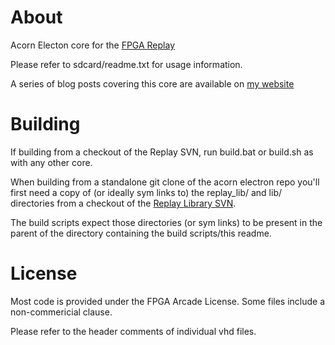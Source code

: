 # About

Acorn Electon core for the [FPGA Replay](http://www.fpgaarcade.com/)

Please refer to sdcard/readme.txt for usage information.

A series of blog posts covering this core are available on
[my website](https://www.mups.co.uk/post/2017/07/acorn-electron-fpga-project/)

# Building

If building from a checkout of the Replay SVN, run build.bat or build.sh
as with any other core.

When building from a standalone git clone of the acorn electron repo
you'll first need a copy of (or ideally sym links to) the replay\_lib/ and lib/
directories from a checkout of the [Replay Library SVN](http://svn.fpgaarcade.com/).

The build scripts expect those directories (or sym links) to be present in
the parent of the directory containing the build scripts/this readme.

# License

Most code is provided under the FPGA Arcade License. Some files include
a non-commericial clause.

Please refer to the header comments of individual vhd files.
